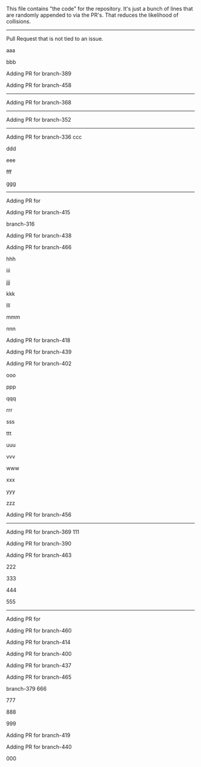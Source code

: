 This file contains "the code" for the repository. It's just a bunch of lines that are randomly appended to via the PR's. That reduces the likelihood of collisions.

---

Pull Request that is not tied to an issue.

aaa

bbb




Adding PR for branch-389


Adding PR for branch-458




---
Adding PR for
branch-368

---
Adding PR for
branch-352

---
Adding PR for
branch-336
ccc

ddd

eee

fff

ggg

---
Adding PR for


Adding PR for branch-415


branch-316


Adding PR for branch-438



Adding PR for branch-466




hhh

iii

jjj

kkk

lll

mmm

nnn





Adding PR for branch-418



Adding PR for branch-439



Adding PR for branch-402


ooo

ppp

qqq

rrr

sss

ttt

uuu

vvv

www

xxx

yyy

zzz



Adding PR for branch-456



---
Adding PR for
branch-369
111


Adding PR for branch-390



Adding PR for branch-463




222

333

444

555


---
Adding PR for






Adding PR for branch-460


Adding PR for branch-414


Adding PR for branch-400




Adding PR for branch-437


Adding PR for branch-465




branch-379
666

777

888

999


Adding PR for branch-419



Adding PR for branch-440




000

